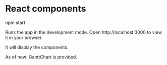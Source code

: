 React components
================

npm start

Runs the app in the development mode.
Open http://localhost:3000 to view it in your browser.

It will display the components.

As of now:
    GanttChart is provided.

